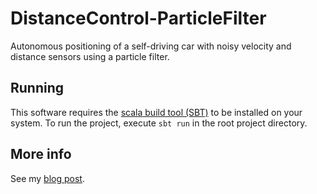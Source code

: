 # DistanceControl-ParticleFilter
Autonomous positioning of a self-driving car with noisy velocity and distance sensors using a particle filter.

## Running
This software requires the [scala build tool (SBT)](http://www.scala-sbt.org/) to be installed on your system. 
To run the project, execute `sbt run` in the root project directory. 

## More info
See my [blog post](http://www.functionalai.com/).
